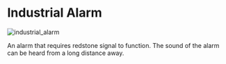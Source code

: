 # Industrial Alarm
![industrial_alarm](item:mekanism:industrial_alarm)

An alarm that requires redstone signal to function. The sound of the alarm can be heard from a long distance away.
